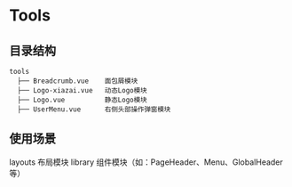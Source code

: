 # Tools

目录结构
----
```
tools
  ├── Breadcrumb.vue    面包屑模块 
  ├── Logo-xiazai.vue   动态Logo模块                   
  ├── Logo.vue          静态Logo模块
  ├── UserMenu.vue      右侧头部操作弹窗模块  
```

使用场景
----
layouts 布局模块
library 组件模块（如：PageHeader、Menu、GlobalHeader 等）
